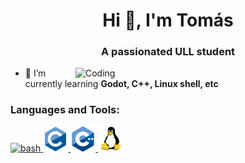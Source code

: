 
  <h1 align="center">Hi 👋, I'm Tomás</h1>
<h3 align="center">A passionated ULL student</h3>

<img align="right" alt="Coding" width="400" src="https://media.tenor.com/44W7Kpj5yOcAAAAC/8bit.gif"> 

- 🌱 I’m currently learning **Godot, C++, Linux shell, etc**

<h3 align="left">Languages and Tools:</h3>
<p align="left"> <a href="https://www.gnu.org/software/bash/" target="_blank" rel="noreferrer"> <img src="https://www.vectorlogo.zone/logos/gnu_bash/gnu_bash-icon.svg" alt="bash" width="40" height="40"/> </a> <a href="https://www.cprogramming.com/" target="_blank" rel="noreferrer"> <img src="https://raw.githubusercontent.com/devicons/devicon/master/icons/c/c-original.svg" alt="c" width="40" height="40"/> </a> <a href="https://www.w3schools.com/cpp/" target="_blank" rel="noreferrer"> <img src="https://raw.githubusercontent.com/devicons/devicon/master/icons/cplusplus/cplusplus-original.svg" alt="cplusplus" width="40" height="40"/> </a> <a href="https://www.linux.org/" target="_blank" rel="noreferrer"> <img src="https://raw.githubusercontent.com/devicons/devicon/master/icons/linux/linux-original.svg" alt="linux" width="40" height="40"/> </a> </p>

<p><!--img align="center" src="https://github-readme-stats.vercel.app/api/top-langs?username=tomas2p11&show_icons=true&theme=dark&hide_border=true&locale=es&layout=compact" alt="tomas2p11" /></p>

<p>&nbsp;<img align="center" src="https://github-readme-stats.vercel.app/api?username=tomas2p11&show_icons=true&theme=dark&hide_border=true&locale=es" alt="tomas2p11" /></p>

<p><img align="center" src="https://github-readme-streak-stats.herokuapp.com/?user=tomas2p11&theme=dark" alt="tomas2p11" /></p>
